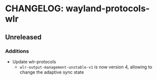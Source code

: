 # CHANGELOG: wayland-protocols-wlr

## Unreleased

### Additions

- Update wlr-protocols
  - `wlr-output-management-unstable-v1` is now version 4, allowing to change the adaptive sync state
